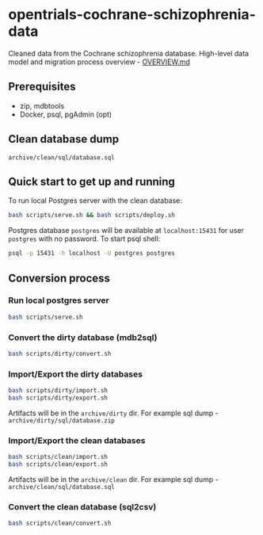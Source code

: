# opentrials-cochrane-schizophrenia-data

Cleaned data from the Cochrane schizophrenia database.
High-level data model and migration process overview - [OVERVIEW.md](https://github.com/okfn/opentrials-cochrane-schizophrenia-data/blob/master/OVERVIEW.md)

## Prerequisites

- zip, mdbtools
- Docker, psql, pgAdmin (opt)

## Clean database dump

```
archive/clean/sql/database.sql
```

## Quick start to get up and running

To run local Postgres server with the clean database:

```bash
bash scripts/serve.sh && bash scripts/deploy.sh
```

Postgres database `postgres` will be available at `localhost:15431` for user `postgres` with no password. To start psql shell:

```bash
psql -p 15431 -h localhost -U postgres postgres
```

## Conversion process

### Run local postgres server

```bash
bash scripts/serve.sh
```

### Convert the dirty database (mdb2sql)

```bash
bash scripts/dirty/convert.sh
```

### Import/Export the dirty databases

```bash
bash scripts/dirty/import.sh
bash scripts/dirty/export.sh
```

Artifacts will be in the `archive/dirty` dir.
For example sql dump - `archive/dirty/sql/database.zip`

### Import/Export the clean databases

```bash
bash scripts/clean/import.sh
bash scripts/clean/export.sh
```

Artifacts will be in the `archive/clean` dir.
For example sql dump - `archive/clean/sql/database.sql`

### Convert the clean database (sql2csv)

```bash
bash scripts/clean/convert.sh
```
